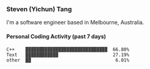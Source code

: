 ### Steven (Yichun) Tang

I'm a software engineer based in Melbourne, Australia.

#### Personal Coding Activity (past 7 days)
```
C++    ▓▓▓▓▓▓▓▓▓▓▓▓▓▓▓▓▓▓▓▓▓▓▓▓▓▓▓▓▓▓  66.80%
Text   ▓▓▓▓▓▓▓▓▓▓▓▓                    27.19%
other  ▓▓                               6.01%
```
